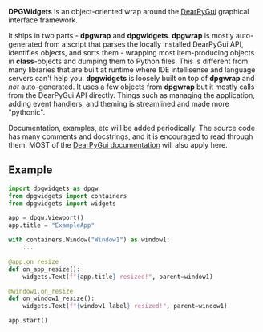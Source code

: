 **DPGWidgets** is an object-oriented wrap around the [DearPyGui](https://github.com/hoffstadt/DearPyGui) graphical interface framework.

It ships in two parts - **dpgwrap** and **dpgwidgets**. **dpgwrap** is mostly auto-generated from a script that parses the locally installed DearPyGui API, identifies objects, and sorts them - wrapping most item-producing objects in **class**-objects and dumping them to Python files. This is different from many libraries that are built at runtime where IDE intellisense and language servers can't help you. **dpgwidgets** is loosely built on top of **dpgwrap** and *not* auto-generated. It uses a few objects from **dpgwrap** but it mostly calls from the DearPyGui API directly. Things such as managing the application, adding event handlers, and theming is streamlined and made more "pythonic".

Documentation, examples, etc will be added periodically. The source code has many comments and docstrings, and it is encouraged to read through them. MOST of the [DearPyGui documentation](https://github.com/hoffstadt/DearPyGui/wiki) will also apply here.


## Example
```python
import dpgwidgets as dpgw
from dpgwidgets import containers
from dpgwidgets import widgets

app = dpgw.Viewport()
app.title = "ExampleApp"

with containers.Window("Window1") as window1:
    ...

@app.on_resize
def on_app_resize():
    widgets.Text(f"{app.title} resized!", parent=window1)

@window1.on_resize
def on_window1_resize():
    widgets.Text(f"{window1.label} resized!", parent=window1)

app.start()
```